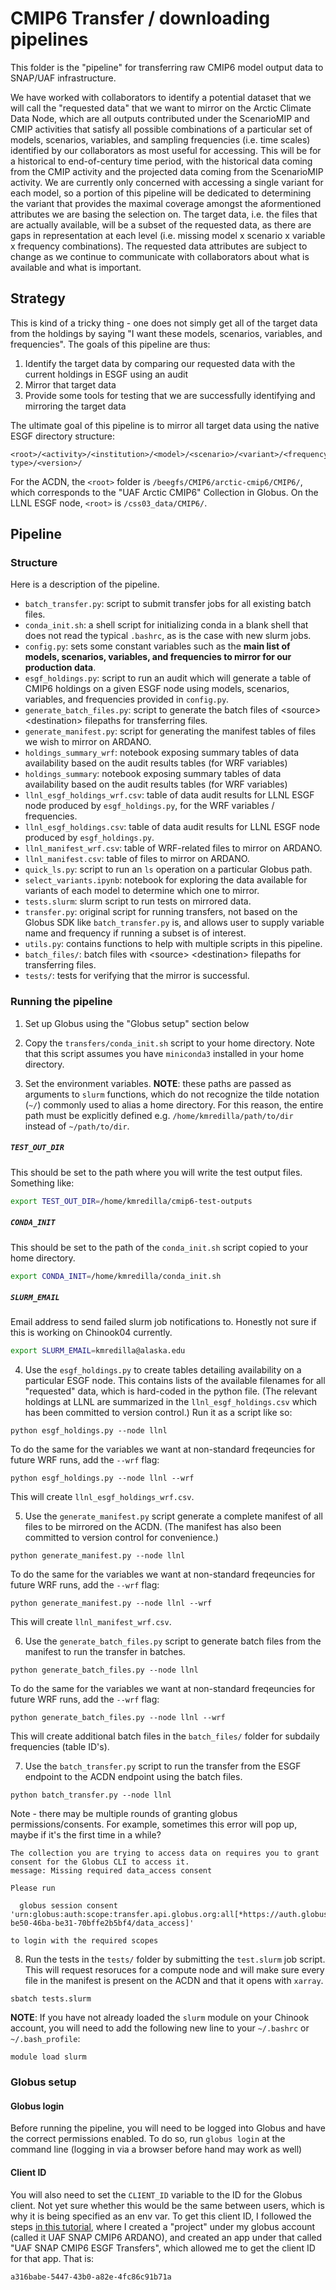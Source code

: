 # CMIP6 Transfer / downloading pipelines

This folder is the "pipeline" for transferring raw CMIP6 model output data to SNAP/UAF infrastructure.

We have worked with collaborators to identify a potential dataset that we will call the "requested data" that we want to mirror on the Arctic Climate Data Node, which are all outputs contributed under the ScenarioMIP and CMIP activities that satisfy all possible combinations of a particular set of models, scenarios, variables, and sampling frequencies (i.e. time scales) identified by our collaborators as most useful for accessing. This will be for a historical to end-of-century time period, with the historical data coming from the CMIP activity and the projected data coming from the ScenarioMIP activity. We are currently only concerned with accessing a single variant for each model, so a portion of this pipeline will be dedicated to determining the variant that provides the maximal coverage amongst the aformentioned attributes we are basing the selection on. The target data, i.e. the files that are actually available, will be a subset of the requested data, as there are gaps in representation at each level (i.e. missing model x scenario x variable x frequency combinations). The requested data attributes are subject to change as we continue to communicate with collaborators about what is available and what is important.

## Strategy

This is kind of a tricky thing - one does not simply get all of the target data from the holdings by saying "I want these models, scenarios, variables, and frequencies". The goals of this pipeline are thus:
1. Identify the target data by comparing our requested data with the current holdings in ESGF using an audit
2. Mirror that target data
3. Provide some tools for testing that we are successfully identifying and mirroring the target data

The ultimate goal of this pipeline is to mirror all target data using the native ESGF directory structure:

```
<root>/<activity>/<institution>/<model>/<scenario>/<variant>/<frequency>/<variable>/<grid type>/<version>/
```

For the ACDN, the `<root>` folder is `/beegfs/CMIP6/arctic-cmip6/CMIP6/`, which corresponds to the "UAF Arctic CMIP6" Collection in Globus. On the LLNL ESGF node, `<root>` is `/css03_data/CMIP6/`.

## Pipeline

### Structure

Here is a description of the pipeline.

* `batch_transfer.py`: script to submit transfer jobs for all existing batch files.
* `conda_init.sh`: a shell script for initializing conda in a blank shell that does not read the typical `.bashrc`, as is the case with new slurm jobs.
* `config.py`: sets some constant variables such as the **main list of models, scenarios, variables, and frequencies to mirror for our production data**.
* `esgf_holdings.py`: script to run an audit which will generate a table of CMIP6 holdings on a given ESGF node using models, scenarios, variables, and frequencies provided in `config.py`.
* `generate_batch_files.py`: script to generate the batch files of \<source> \<destination> filepaths for transferring files.
* `generate_manifest.py`: script for generating the manifest tables of files we wish to mirror on ARDANO.
* `holdings_summary_wrf`: notebook exposing summary tables of data availability based on the audit results tables (for WRF variables)
* `holdings_summary`: notebook exposing summary tables of data availability based on the audit results tables (for WRF variables)
* `llnl_esgf_holdings_wrf.csv`: table of data audit results for LLNL ESGF node produced by `esgf_holdings.py`, for the WRF variables / frequencies.
* `llnl_esgf_holdings.csv`: table of data audit results for LLNL ESGF node produced by `esgf_holdings.py`.
* `llnl_manifest_wrf.csv`: table of WRF-related files to mirror on ARDANO.
* `llnl_manifest.csv`: table of files to mirror on ARDANO.
* `quick_ls.py`: script to run an `ls` operation on a particular Globus path.
* `select_variants.ipynb`: notebook for exploring the data available for variants of each model to determine which one to mirror.
* `tests.slurm`: slurm script to run tests on mirrored data.
* `transfer.py`: original script for running transfers, not based on the Globus SDK like `batch_transfer.py` is, and allows user to supply variable name and frequency if running a subset is of interest. 
* `utils.py`: contains functions to help with multiple scripts in this pipeline.
* `batch_files/`: batch files with \<source> \<destination> filepaths for transferring files.
* `tests/`: tests for verifying that the mirror is successful.

### Running the pipeline

1. Set up Globus using the "Globus setup" section below

2. Copy the `transfers/conda_init.sh` script to your home directory. Note that this script assumes you have `miniconda3` installed in your home directory.

3. Set the environment variables. **NOTE**: these paths are passed as arguments to `slurm` functions, which do not recognize the tilde notation (`~/`) commonly used to alias a home directory. For this reason, the entire path must be explicitly defined e.g. `/home/kmredilla/path/to/dir` instead of `~/path/to/dir`.

##### `TEST_OUT_DIR`

This should be set to the path where you will write the test output files. Something like:

```sh
export TEST_OUT_DIR=/home/kmredilla/cmip6-test-outputs
```

##### `CONDA_INIT`

This should be set to the path of the `conda_init.sh` script copied to your home directory.

```sh
export CONDA_INIT=/home/kmredilla/conda_init.sh
```

##### `SLURM_EMAIL`

Email address to send failed slurm job notifications to. Honestly not sure if this is working on Chinook04 currently.

```sh
export SLURM_EMAIL=kmredilla@alaska.edu
```

4. Use the `esgf_holdings.py` to create tables detailing availability on a particular ESGF node. This contains lists of the available filenames for all "requested" data, which is hard-coded in the python file. (The relevant holdings at LLNL are summarized in the `llnl_esgf_holdings.csv` which has been committed to version control.) Run it as a script like so:

```
python esgf_holdings.py --node llnl
```

To do the same for the variables we want at non-standard freqeuncies for future WRF runs, add the `--wrf` flag:

```
python esgf_holdings.py --node llnl --wrf
```

This will create `llnl_esgf_holdings_wrf.csv`.

5. Use the `generate_manifest.py` script generate a complete manifest of all files to be mirrored on the ACDN. (The manifest has also been committed to version control for convenience.)

```
python generate_manifest.py --node llnl
```

To do the same for the variables we want at non-standard freqeuncies for future WRF runs, add the `--wrf` flag:

```
python generate_manifest.py --node llnl --wrf
```

This will create `llnl_manifest_wrf.csv`.

6. Use the `generate_batch_files.py` script to generate batch files from the manifest to run the transfer in batches.

```
python generate_batch_files.py --node llnl
```

To do the same for the variables we want at non-standard freqeuncies for future WRF runs, add the `--wrf` flag:

```
python generate_batch_files.py --node llnl --wrf
```

This will create additional batch files in the `batch_files/` folder for subdaily frequencies (table ID's).


7. Use the `batch_transfer.py` script to run the transfer from the ESGF endpoint to the ACDN endpoint using the batch files.

```
python batch_transfer.py --node llnl
```

Note - there may be multiple rounds of granting globus permissions/consents. For example, sometimes this error will pop up, maybe if it's the first time in a while?

```
The collection you are trying to access data on requires you to grant consent for the Globus CLI to access it.
message: Missing required data_access consent

Please run

  globus session consent 'urn:globus:auth:scope:transfer.api.globus.org:all[*https://auth.globus.org/scopes/7235217a-be50-46ba-be31-70bffe2b5bf4/data_access]'

to login with the required scopes
```

8. Run the tests in the `tests/` folder by submitting the `test.slurm` job script. This will request resoruces for a compute node and will make sure every file in the manifest is present on the ACDN and that it opens with `xarray`.

```
sbatch tests.slurm
```


**NOTE**: If you have not already loaded the `slurm` module on your Chinook account, you will need to add the following new line to your `~/.bashrc` or `~/.bash_profile`:

```
module load slurm
```




### Globus setup

#### Globus login

Before running the pipeline, you will need to be logged into Globus and have the correct permissions enabled. To do so, run `globus login` at the command line (logging in via a browser before hand may work as well)

#### Client ID

You will also need to set the `CLIENT_ID` variable to the ID for the Globus client. Not yet sure whether this would be the same between users, which is why it is being specified as an env var. To get this client ID, I followed the steps [in this tutorial](https://globus-sdk-python.readthedocs.io/en/stable/tutorial.html), where I created a "project" under my globus account (called it UAF SNAP CMIP6 ARDANO), and created an app under that called "UAF SNAP CMIP6 ESGF Transfers", which allowed me to get the client ID for that app. That is:

```
a316babe-5447-43b0-a82e-4fc86c91b71a
```
